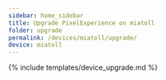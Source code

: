 ```yaml
---
sidebar: home_sidebar
title: Upgrade PixelExperience on miatoll
folder: upgrade
permalink: /devices/miatoll/upgrade/
device: miatoll
---
```

{% include templates/device_upgrade.md %}
